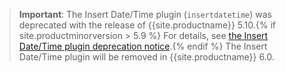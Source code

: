 > **Important**: The Insert Date/Time plugin (`insertdatetime`) was deprecated with the release of {{site.productname}} 5.10.{% if site.productminorversion > 5.9 %} For details, see [the Insert Date/Time plugin deprecation notice]({{site.baseurl}}/release-notes/release-notes510/#theinsertdatetimeplugin).{% endif %} The Insert Date/Time plugin will be removed in {{site.productname}} 6.0.
